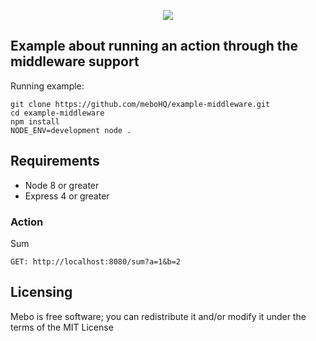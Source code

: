 <p align="center">
  <img src="https://mebohq.github.io/docs/data/logo.png"/>
</p>

## Example about running an action through the middleware support 
Running example:
```
git clone https://github.com/meboHQ/example-middleware.git
cd example-middleware
npm install
NODE_ENV=development node .
```

## Requirements
- Node 8 or greater
- Express 4 or greater

### Action
Sum
```
GET: http://localhost:8080/sum?a=1&b=2
```

## Licensing
Mebo is free software; you can redistribute it and/or modify it under the terms of the MIT License
